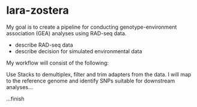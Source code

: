 # lara-zostera

My goal is to create a pipeline for conducting genotype-environment association (GEA) analyses using RAD-seq data.

- describe RAD-seq data
- describe decision for simulated environmental data

My workflow will consist of the following:

Use Stacks to demultiplex, filter and trim adapters from the data. I will map to the reference genome and identify SNPs suitable for downstream analyses...

...finish


